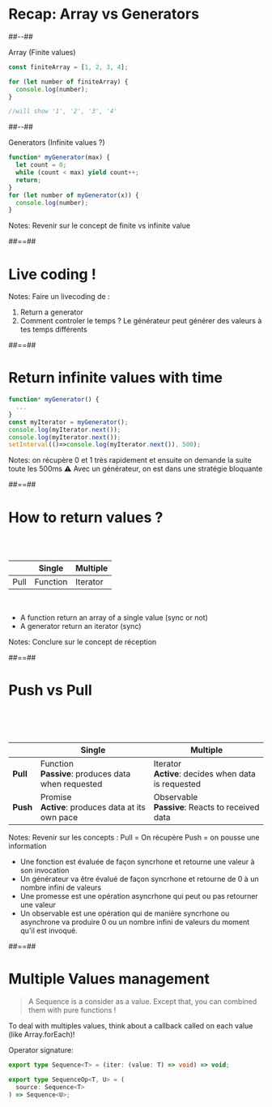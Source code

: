 <!-- .slide: class="two-column-layout" -->

# Recap: Array vs Generators

##--##

<!-- .slide: class="with-code consolas" -->

Array (Finite values)

```javascript
const finiteArray = [1, 2, 3, 4];

for (let number of finiteArray) {
  console.log(number);
}

//will show '1', '2', '3', '4'
```

<!-- .element: class="big-code consolas" -->

##--##

<!-- .slide: class="with-code" -->

Generators (Infinite values ?)

```javascript
function* myGenerator(max) {
  let count = 0;
  while (count < max) yield count++;
  return;
}
for (let number of myGenerator(x)) {
  console.log(number);
}
```

<!-- .element: class="big-code" -->

Notes:
Revenir sur le concept de finite vs infinite value

##==##

<!-- .slide: data-background="./assets/images/computer-keyboard-34153.jpg" class="transition" data-type-show="prez" -->

# Live coding !

Notes:
Faire un livecoding de :

1. Return a generator
2. Comment controler le temps ? Le générateur peut générer des valeurs à tes temps différents

##==##

<!-- .slide: data-type-show="full" class="with-code consolas" -->

# Return infinite values with time

```javascript
function* myGenerator() {
  ...
}
const myIterator = myGenerator();
console.log(myIterator.next());
console.log(myIterator.next());
setInterval(()=>console.log(myIterator.next()), 500);
```

<!-- .element: class="big-code" -->

Notes:
on récupère 0 et 1 très rapidement et ensuite on demande la suite toute les 500ms
⚠️ Avec un générateur, on est dans une stratégie bloquante

##==##

# How to return values ?

<br><br>

|      | Single   | Multiple |
| ---- | -------- | -------- |
| Pull | Function | Iterator |

<br>

- A function return an array of a single value (sync or not)
- A generator return an iterator (sync)

Notes:
Conclure sur le concept de réception

##==##

# Push vs Pull

<br><br><br>

|          | Single                                                 | Multiple                                                 |
| -------- | ------------------------------------------------------ | -------------------------------------------------------- |
| **Pull** | Function <br>**Passive**: produces data when requested | Iterator <br> **Active**: decides when data is requested |
| **Push** | Promise <br>**Active**: produces data at its own pace  | Observable <br>**Passive**: Reacts to received data      |

Notes:
Revenir sur les concepts : Pull = On récupère
Push = on pousse une information

- Une fonction est évaluée de façon syncrhone et retourne une valeur à son invocation
- Un générateur va être évalué de façon syncrhone et retourne de 0 à un nombre infini de valeurs
- Une promesse est une opération asyncrhone qui peut ou pas retourner une valeur
- Un observable est une opération qui de manière syncrhone ou asynchrone va produire 0 ou un nombre infini de valeurs du moment qu'il est invoqué.

##==##

<!-- .slide: class="with-code consolas" -->

# Multiple Values management

> A Sequence is a consider as a value. Except that, you can combined them with pure functions !

To deal with multiples values, think about a callback called on each value (like Array.forEach)!

Operator signature:

```typescript
export type Sequence<T> = (iter: (value: T) => void) => void;

export type SequenceOp<T, U> = (
  source: Sequence<T>
) => Sequence<U>;
```

<!-- .element: class="big-code block" -->
